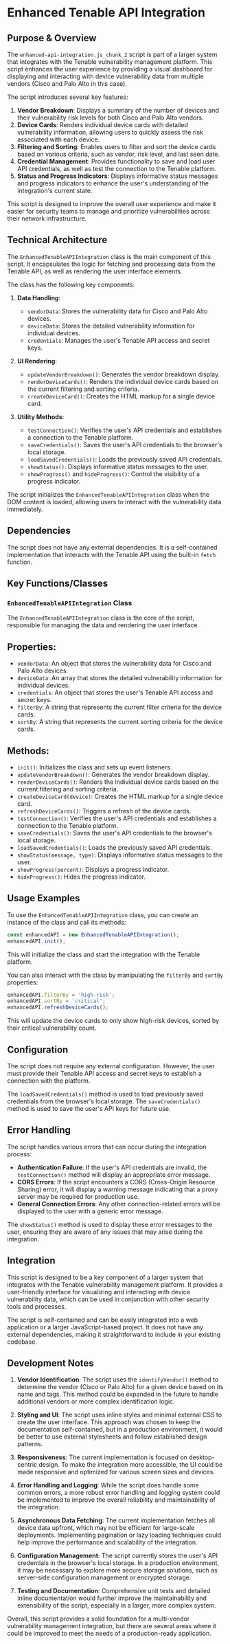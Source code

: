# Enhanced Tenable API Integration

## Purpose & Overview

The `enhanced-api-integration.js_chunk_2` script is part of a larger system that integrates with the Tenable vulnerability management platform. This script enhances the user experience by providing a visual dashboard for displaying and interacting with device vulnerability data from multiple vendors (Cisco and Palo Alto in this case).

The script introduces several key features:

1. **Vendor Breakdown**: Displays a summary of the number of devices and their vulnerability risk levels for both Cisco and Palo Alto vendors.
2. **Device Cards**: Renders individual device cards with detailed vulnerability information, allowing users to quickly assess the risk associated with each device.
3. **Filtering and Sorting**: Enables users to filter and sort the device cards based on various criteria, such as vendor, risk level, and last seen date.
4. **Credential Management**: Provides functionality to save and load user API credentials, as well as test the connection to the Tenable platform.
5. **Status and Progress Indicators**: Displays informative status messages and progress indicators to enhance the user's understanding of the integration's current state.

This script is designed to improve the overall user experience and make it easier for security teams to manage and prioritize vulnerabilities across their network infrastructure.

## Technical Architecture

The `EnhancedTenableAPIIntegration` class is the main component of this script. It encapsulates the logic for fetching and processing data from the Tenable API, as well as rendering the user interface elements.

The class has the following key components:

1. **Data Handling**:
   - `vendorData`: Stores the vulnerability data for Cisco and Palo Alto devices.
   - `deviceData`: Stores the detailed vulnerability information for individual devices.
   - `credentials`: Manages the user's Tenable API access and secret keys.

1. **UI Rendering**:
   - `updateVendorBreakdown()`: Generates the vendor breakdown display.
   - `renderDeviceCards()`: Renders the individual device cards based on the current filtering and sorting criteria.
   - `createDeviceCard()`: Creates the HTML markup for a single device card.

1. **Utility Methods**:
   - `testConnection()`: Verifies the user's API credentials and establishes a connection to the Tenable platform.
   - `saveCredentials()`: Saves the user's API credentials to the browser's local storage.
   - `loadSavedCredentials()`: Loads the previously saved API credentials.
   - `showStatus()`: Displays informative status messages to the user.
   - `showProgress()` and `hideProgress()`: Control the visibility of a progress indicator.

The script initializes the `EnhancedTenableAPIIntegration` class when the DOM content is loaded, allowing users to interact with the vulnerability data immediately.

## Dependencies

The script does not have any external dependencies. It is a self-contained implementation that interacts with the Tenable API using the built-in `fetch` function.

## Key Functions/Classes

### `EnhancedTenableAPIIntegration` Class

The `EnhancedTenableAPIIntegration` class is the core of the script, responsible for managing the data and rendering the user interface.

## Properties:

- `vendorData`: An object that stores the vulnerability data for Cisco and Palo Alto devices.
- `deviceData`: An array that stores the detailed vulnerability information for individual devices.
- `credentials`: An object that stores the user's Tenable API access and secret keys.
- `filterBy`: A string that represents the current filter criteria for the device cards.
- `sortBy`: A string that represents the current sorting criteria for the device cards.

## Methods:

- `init()`: Initializes the class and sets up event listeners.
- `updateVendorBreakdown()`: Generates the vendor breakdown display.
- `renderDeviceCards()`: Renders the individual device cards based on the current filtering and sorting criteria.
- `createDeviceCard(device)`: Creates the HTML markup for a single device card.
- `refreshDeviceCards()`: Triggers a refresh of the device cards.
- `testConnection()`: Verifies the user's API credentials and establishes a connection to the Tenable platform.
- `saveCredentials()`: Saves the user's API credentials to the browser's local storage.
- `loadSavedCredentials()`: Loads the previously saved API credentials.
- `showStatus(message, type)`: Displays informative status messages to the user.
- `showProgress(percent)`: Displays a progress indicator.
- `hideProgress()`: Hides the progress indicator.

## Usage Examples

To use the `EnhancedTenableAPIIntegration` class, you can create an instance of the class and call its methods:

```javascript
const enhancedAPI = new EnhancedTenableAPIIntegration();
enhancedAPI.init();
```

This will initialize the class and start the integration with the Tenable platform.

You can also interact with the class by manipulating the `filterBy` and `sortBy` properties:

```javascript
enhancedAPI.filterBy = 'high-risk';
enhancedAPI.sortBy = 'critical';
enhancedAPI.refreshDeviceCards();
```

This will update the device cards to only show high-risk devices, sorted by their critical vulnerability count.

## Configuration

The script does not require any external configuration. However, the user must provide their Tenable API access and secret keys to establish a connection with the platform.

The `loadSavedCredentials()` method is used to load previously saved credentials from the browser's local storage. The `saveCredentials()` method is used to save the user's API keys for future use.

## Error Handling

The script handles various errors that can occur during the integration process:

- **Authentication Failure**: If the user's API credentials are invalid, the `testConnection()` method will display an appropriate error message.
- **CORS Errors**: If the script encounters a CORS (Cross-Origin Resource Sharing) error, it will display a warning message indicating that a proxy server may be required for production use.
- **General Connection Errors**: Any other connection-related errors will be displayed to the user with a generic error message.

The `showStatus()` method is used to display these error messages to the user, ensuring they are aware of any issues that may arise during the integration.

## Integration

This script is designed to be a key component of a larger system that integrates with the Tenable vulnerability management platform. It provides a user-friendly interface for visualizing and interacting with device vulnerability data, which can be used in conjunction with other security tools and processes.

The script is self-contained and can be easily integrated into a web application or a larger JavaScript-based project. It does not have any external dependencies, making it straightforward to include in your existing codebase.

## Development Notes

1. **Vendor Identification**: The script uses the `identifyVendor()` method to determine the vendor (Cisco or Palo Alto) for a given device based on its name and tags. This method could be expanded in the future to handle additional vendors or more complex identification logic.

1. **Styling and UI**: The script uses inline styles and minimal external CSS to create the user interface. This approach was chosen to keep the documentation self-contained, but in a production environment, it would be better to use external stylesheets and follow established design patterns.

1. **Responsiveness**: The current implementation is focused on desktop-centric design. To make the integration more accessible, the UI could be made responsive and optimized for various screen sizes and devices.

1. **Error Handling and Logging**: While the script does handle some common errors, a more robust error handling and logging system could be implemented to improve the overall reliability and maintainability of the integration.

1. **Asynchronous Data Fetching**: The current implementation fetches all device data upfront, which may not be efficient for large-scale deployments. Implementing pagination or lazy loading techniques could help improve the performance and scalability of the integration.

1. **Configuration Management**: The script currently stores the user's API credentials in the browser's local storage. In a production environment, it may be necessary to explore more secure storage solutions, such as server-side configuration management or encrypted storage.

1. **Testing and Documentation**: Comprehensive unit tests and detailed inline documentation would further improve the maintainability and extensibility of the script, especially in a larger, more complex system.

Overall, this script provides a solid foundation for a multi-vendor vulnerability management integration, but there are several areas where it could be improved to meet the needs of a production-ready application.

